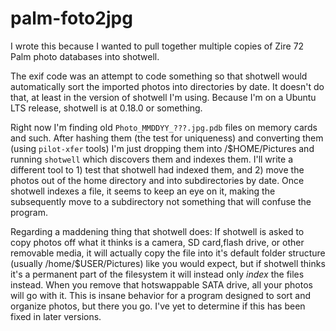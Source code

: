 # palm-foto2jpg

I wrote this because I wanted to pull together multiple copies of Zire 72 Palm photo databases into shotwell. 

The exif code was an attempt to code something so that shotwell would automatically sort the imported photos into directories by date. It doesn't do that, at least in the version of shotwell I'm using. Because I'm on a Ubuntu LTS release, shotwell is at 0.18.0 or something.


Right now I'm finding old `Photo_MMDDYY_???.jpg.pdb` files on memory cards and such. After hashing them (the test for uniqueness) and converting them (using `pilot-xfer` tools) I'm just dropping them into /$HOME/Pictures and running `shotwell` which discovers them and indexes them. I'll write a different tool to 1) test that shotwell had indexed them, and 2) move the photos out of the home directory and into subdirectories by date. Once shotwell indexes a file, it seems to keep an eye on it, making the subsequently move to a subdirectory not something that will confuse the program.

Regarding a maddening thing that shotwell does: If shotwell is asked to copy photos off what it thinks is a camera, SD card,flash drive, or other removable media, it will actually copy the file into it's default folder structure (usually /home/$USER/Pictures) like you would expect, but if shotwell thinks it's a permanent part of the filesystem it will instead only *index* the files instead. When you remove that hotswappable SATA drive, all your photos will go with it. This is insane behavior for a program designed to sort and organize photos, but there you go. I've yet to determine if this has been fixed in later versions.  
